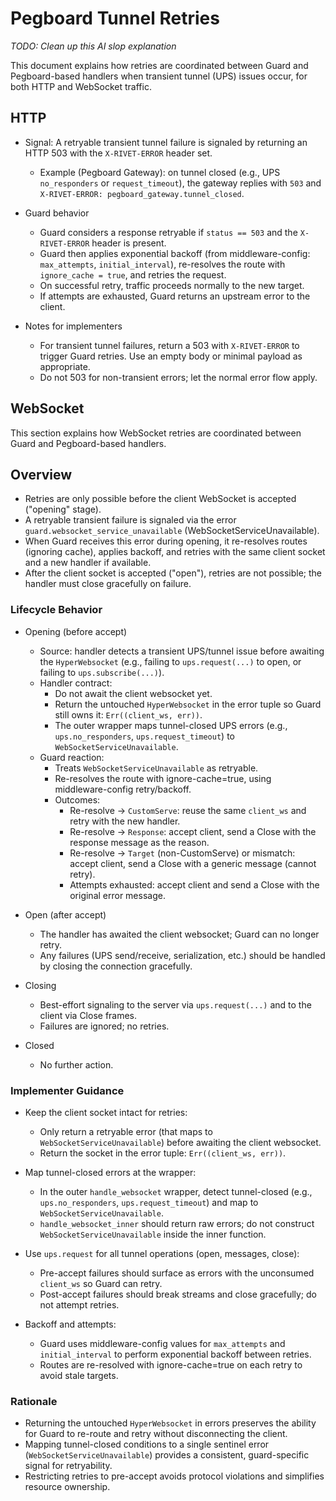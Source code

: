 # Pegboard Tunnel Retries

_TODO: Clean up this AI slop explanation_

This document explains how retries are coordinated between Guard and Pegboard-based handlers when transient tunnel (UPS) issues occur, for both HTTP and WebSocket traffic.

## HTTP

- Signal: A retryable transient tunnel failure is signaled by returning an HTTP 503 with the `X-RIVET-ERROR` header set.
  - Example (Pegboard Gateway): on tunnel closed (e.g., UPS `no_responders` or `request_timeout`), the gateway replies with `503` and `X-RIVET-ERROR: pegboard_gateway.tunnel_closed`.

- Guard behavior
  - Guard considers a response retryable if `status == 503` and the `X-RIVET-ERROR` header is present.
  - Guard then applies exponential backoff (from middleware-config: `max_attempts`, `initial_interval`), re-resolves the route with `ignore_cache = true`, and retries the request.
  - On successful retry, traffic proceeds normally to the new target.
  - If attempts are exhausted, Guard returns an upstream error to the client.

- Notes for implementers
  - For transient tunnel failures, return a 503 with `X-RIVET-ERROR` to trigger Guard retries. Use an empty body or minimal payload as appropriate.
  - Do not 503 for non-transient errors; let the normal error flow apply.

## WebSocket

This section explains how WebSocket retries are coordinated between Guard and Pegboard-based handlers.

## Overview

- Retries are only possible before the client WebSocket is accepted ("opening" stage).
- A retryable transient failure is signaled via the error `guard.websocket_service_unavailable` (WebSocketServiceUnavailable).
- When Guard receives this error during opening, it re-resolves routes (ignoring cache), applies backoff, and retries with the same client socket and a new handler if available.
- After the client socket is accepted ("open"), retries are not possible; the handler must close gracefully on failure.

### Lifecycle Behavior

- Opening (before accept)
  - Source: handler detects a transient UPS/tunnel issue before awaiting the `HyperWebsocket` (e.g., failing to `ups.request(...)` to open, or failing to `ups.subscribe(...)`).
  - Handler contract:
    - Do not await the client websocket yet.
    - Return the untouched `HyperWebsocket` in the error tuple so Guard still owns it: `Err((client_ws, err))`.
    - The outer wrapper maps tunnel-closed UPS errors (e.g., `ups.no_responders`, `ups.request_timeout`) to `WebSocketServiceUnavailable`.
  - Guard reaction:
    - Treats `WebSocketServiceUnavailable` as retryable.
    - Re-resolves the route with ignore-cache=true, using middleware-config retry/backoff.
    - Outcomes:
      - Re-resolve → `CustomServe`: reuse the same `client_ws` and retry with the new handler.
      - Re-resolve → `Response`: accept client, send a Close with the response message as the reason.
      - Re-resolve → `Target` (non-CustomServe) or mismatch: accept client, send a Close with a generic message (cannot retry).
      - Attempts exhausted: accept client and send a Close with the original error message.

- Open (after accept)
  - The handler has awaited the client websocket; Guard can no longer retry.
  - Any failures (UPS send/receive, serialization, etc.) should be handled by closing the connection gracefully.

- Closing
  - Best-effort signaling to the server via `ups.request(...)` and to the client via Close frames.
  - Failures are ignored; no retries.

- Closed
  - No further action.

### Implementer Guidance

- Keep the client socket intact for retries:
  - Only return a retryable error (that maps to `WebSocketServiceUnavailable`) before awaiting the client websocket.
  - Return the socket in the error tuple: `Err((client_ws, err))`.

- Map tunnel-closed errors at the wrapper:
  - In the outer `handle_websocket` wrapper, detect tunnel-closed (e.g., `ups.no_responders`, `ups.request_timeout`) and map to `WebSocketServiceUnavailable`.
  - `handle_websocket_inner` should return raw errors; do not construct `WebSocketServiceUnavailable` inside the inner function.

- Use `ups.request` for all tunnel operations (open, messages, close):
  - Pre-accept failures should surface as errors with the unconsumed `client_ws` so Guard can retry.
  - Post-accept failures should break streams and close gracefully; do not attempt retries.

- Backoff and attempts:
  - Guard uses middleware-config values for `max_attempts` and `initial_interval` to perform exponential backoff between retries.
  - Routes are re-resolved with ignore-cache=true on each retry to avoid stale targets.

### Rationale

- Returning the untouched `HyperWebsocket` in errors preserves the ability for Guard to re-route and retry without disconnecting the client.
- Mapping tunnel-closed conditions to a single sentinel error (`WebSocketServiceUnavailable`) provides a consistent, guard-specific signal for retryability.
- Restricting retries to pre-accept avoids protocol violations and simplifies resource ownership.
